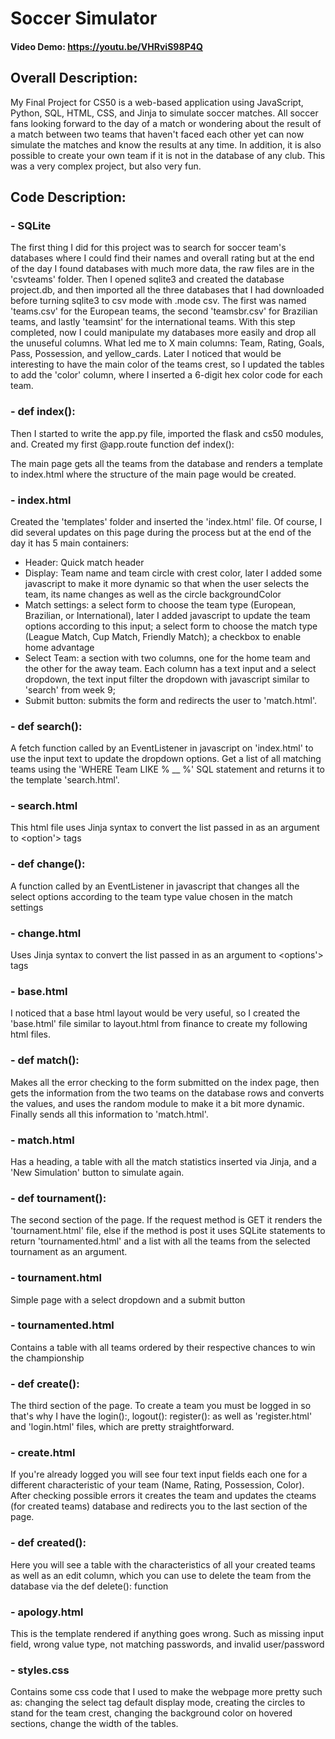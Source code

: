 # Soccer Simulator
#### Video Demo: https://youtu.be/VHRviS98P4Q

## Overall Description:
My Final Project for CS50 is a web-based application using JavaScript, Python, SQL, HTML, CSS, and Jinja to simulate soccer matches. All soccer fans looking forward to the day of a match or wondering about the result of a match between two teams that haven't faced each other yet can now simulate the matches and know the results at any time. In addition, it is also possible to create your own team if it is not in the database of any club.
This was a very complex project, but also very fun.

## Code Description:
### - SQLite
The first thing I did for this project was to search for soccer team's databases where I could find their names and overall rating but at the end of the day I found databases with much more data, the raw files are in the 'csvteams' folder.
Then I opened sqlite3 and created the database project.db, and then imported all the three databases that I had downloaded before turning sqlite3 to csv mode with .mode csv. The first was named 'teams.csv' for the European teams, the second 'teamsbr.csv' for Brazilian teams, and lastly 'teamsint' for the international teams.
With this step completed, now I could manipulate my databases more easily and drop all the unuseful columns. What led me to X main columns: Team, Rating, Goals, Pass, Possession, and yellow_cards. Later I noticed that would be interesting to have the main color of the teams crest, so I updated the tables to add the 'color' column, where I inserted a 6-digit hex color code for each team.

### - def index():
Then I started to write the app.py file, imported the flask and cs50 modules, and. Created my first @app.route function def index():

The main page gets all the teams from the database and renders a template to index.html where the structure of the main page would be created.

### - index.html
Created the 'templates' folder and inserted the 'index.html' file. Of course, I did several updates on this page during the process but at the end of the day it has 5 main containers:
- Header: Quick match header
- Display: Team name and team circle with crest color, later I added some javascript to make it more dynamic so that when the user selects the team, its name changes as well as the circle backgroundColor
- Match settings: a select form to choose the team type (European, Brazilian, or International), later I added javascript to update the team options according to this input; a select form to choose the match type (League Match, Cup Match, Friendly Match); a checkbox to enable home advantage
- Select Team: a section with two columns, one for the home team and the other for the away team. Each column has a text input and a select dropdown, the text input filter the dropdown with javascript similar to 'search' from week 9;
- Submit button: submits the form and redirects the user to 'match.html'.

### - def search():
A fetch function called by an EventListener in javascript on 'index.html' to use the input text to update the dropdown options. Get a list of all matching teams using the 'WHERE Team LIKE % __ %' SQL statement and returns it to the template 'search.html'.

### - search.html
This html file uses Jinja syntax to convert the list passed in as an argument to <option'> tags

### - def change():
A function called by an EventListener in javascript that changes all the select options according to the team type value chosen in the match settings

### - change.html
Uses Jinja syntax to convert the list passed in as an argument to <options'> tags

### - base.html
I noticed that a base html layout would be very useful, so I created the 'base.html' file similar to layout.html from finance to create my following html files.

### - def match():
Makes all the error checking to the form submitted on the index page, then gets the information from the two teams on the database rows and converts the values, and uses the random module to make it a bit more dynamic. Finally sends all this information to 'match.html'.

### - match.html
Has a heading, a table with all the match statistics inserted via Jinja, and a 'New Simulation' button to simulate again.

### - def tournament():
The second section of the page. If the request method is GET it renders the 'tournament.html' file, else if the method is post it uses SQLite statements to return 'tournamented.html' and a list with all the teams from the selected tournament as an argument.

### - tournament.html
Simple page with a select dropdown and a submit button

### - tournamented.html
Contains a table with all teams ordered by their respective chances to win the championship

### - def create():
The third section of the page. To create a team you must be logged in so that's why I have the login():, logout(): register(): as well as 'register.html' and 'login.html' files, which are pretty straightforward.

### - create.html
If you're already logged you will see four text input fields each one for a different characteristic of your team (Name, Rating, Possession, Color). After checking possible errors it creates the team and updates the cteams (for created teams) database and redirects you to the last section of the page.

### - def created():
Here you will see a table with the characteristics of all your created teams
as well as an edit column, which you can use to delete the team from the database via the def delete(): function

### - apology.html
This is the template rendered if anything goes wrong. Such as missing input field, wrong value type, not matching passwords, and invalid user/password

### - styles.css
Contains some css code that I used to make the webpage more pretty such as: changing the select tag default display mode, creating the circles to stand for the team crest, changing the background color on hovered sections, change the width of the tables.
